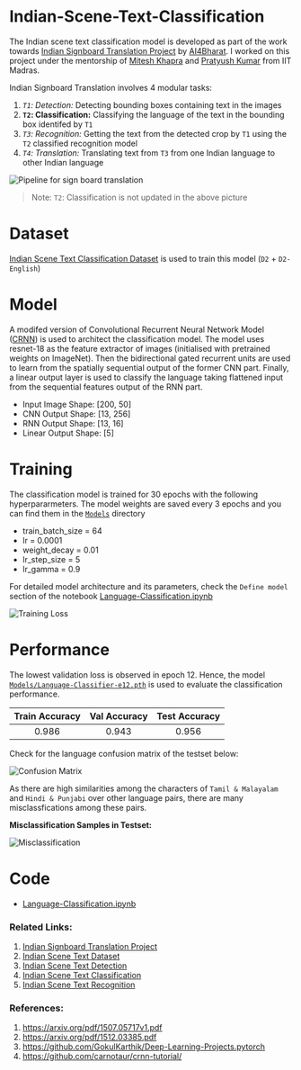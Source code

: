 # Indian-Scene-Text-Classification

The Indian scene text classification model is developed as part of the work towards [Indian Signboard Translation Project](https://ai4bharat.org/articles/sign-board) by [AI4Bharat](https://ai4bharat.org/). I worked on this project under the mentorship of [Mitesh Khapra](http://www.cse.iitm.ac.in/~miteshk/) and [Pratyush Kumar](http://www.cse.iitm.ac.in/~pratyush/) from IIT Madras.

Indian Signboard Translation  involves 4 modular tasks:
1. *`T1`: Detection:* Detecting bounding boxes containing text in the images
2. **`T2`: Classification:** Classifying the language of the text in the bounding box identifed by `T1`
3. *`T3`: Recognition:* Getting the text from the detected crop by `T1` using the `T2` classified recognition model
4. *`T4`: Translation:* Translating text from `T3` from one Indian language to other Indian language

![Pipeline for sign board translation](../master/Images/Pipeline.jpg)
> Note: `T2`: Classification is not updated in the above picture


# Dataset

[Indian Scene Text Classification Dataset](https://github.com/GokulKarthik/Indian-Scene-Text-Dataset/blob/master/README.md#d2-classification-dataset) is used to train this model (`D2` + `D2-English`)


# Model
A modifed version of Convolutional Recurrent Neural Network Model ([CRNN](https://arxiv.org/pdf/1507.05717v1.pdf)) is used to architect the classification model.
The model uses resnet-18 as the feature extractor of images (initialised with pretrained weights on ImageNet). Then the bidirectional gated recurrent units are used to learn from the spatially sequential output of the former CNN part. Finally, a linear output layer is used to classify the language taking flattened input from the sequential features output of the RNN part.

* Input Image Shape: [200, 50]
* CNN Output Shape: [13, 256]
* RNN Output Shape: [13, 16]
* Linear Output Shape: [5]

# Training
The classification model is trained for 30 epochs with the following hyperpararmeters. The model weights are saved every 3 epochs and you can find them in the [`Models`](../master/Models/) directory

* train_batch_size = 64
* lr = 0.0001
* weight_decay = 0.01
* lr_step_size = 5
* lr_gamma = 0.9

For detailed model architecture and its parameters, check the `Define model` section of the notebook [Language-Classification.ipynb](../master/Language-Classification.ipynb)

![Training Loss](../master/Images/Training.png) 


# Performance
The lowest validation loss is observed in epoch 12. Hence, the model [`Models/Language-Classifier-e12.pth`](../master/Models/Language-Classifier-e12.pth) is used to evaluate the classification performance. 

|Train Accuracy |Val Accuracy |Test Accuracy |
|:-------------:|:-----------:|:------------:|
|0.986          |0.943        |0.956         |

Check for the language confusion matrix of the testset below:

![Confusion Matrix](../master/Images/Confusion-Matrix.png) 

As there are high similarities among the characters of `Tamil & Malayalam` and `Hindi & Punjabi` over other language pairs, there are many misclassfications among these pairs.

**Misclassification Samples in Testset:**

![Misclassification](../master/Images/Misclassification.png) 


# Code
* [Language-Classification.ipynb](../master/Language-Classification.ipynb)


### Related Links:
1. [Indian Signboard Translation Project](https://ai4bharat.org/articles/sign-board)
2. [Indian Scene Text Dataset](https://github.com/GokulKarthik/Indian-Scene-Text-Dataset)
3. [Indian Scene Text Detection](https://github.com/GokulKarthik/Indian-Scene-Text-Detection)
4. [Indian Scene Text Classification](https://github.com/GokulKarthik/Indian-Scene-Text-Classification)
5. [Indian Scene Text Recognition](https://github.com/GokulKarthik/Indian-Scene-Text-Recognition)

### References:
1. https://arxiv.org/pdf/1507.05717v1.pdf
2. https://arxiv.org/pdf/1512.03385.pdf
3. https://github.com/GokulKarthik/Deep-Learning-Projects.pytorch
4. https://github.com/carnotaur/crnn-tutorial/
